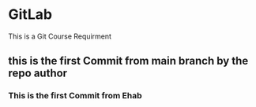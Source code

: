 # GitLab

This is a Git Course Requirment

## this is the first Commit from main branch by the repo author

### This is the first Commit from Ehab
